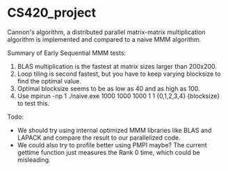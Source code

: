 # CS420_project

Cannon's algorithm, a distributed parallel matrix-matrix multiplication algorithm is implemented and compared to a naive MMM algorithm. 

Summary of Early Sequential MMM tests: 
1. BLAS multiplication is the fastest at matrix sizes larger than 200x200. 
2. Loop tiling is second fastest, but you have to keep varying blocksize to find the optimal value.
3. Optimal blocksize seems to be as low as 40 and as high as 100. 
4. Use mpirun -np 1 ./naive.exe 1000 1000 1000 1 1 {0,1,2,3,4} {blocksize} to test this. 

Todo: 
* We should try using internal optimized MMM libraries like BLAS and LAPACK and compare the result to our parallelized code. 
* We could also try to profile better using PMPI maybe? The current gettime function just measures the Rank 0 time, which could be misleading. 
